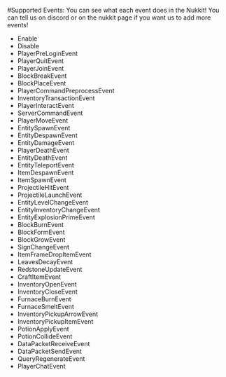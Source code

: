 #Supported Events:
You can see what each event does in the Nukkit!
You can tell us on discord or on the nukkit page if you want us to add more events!

 - Enable
 - Disable
 - PlayerPreLoginEvent
 - PlayerQuitEvent
 - PlayerJoinEvent
 - BlockBreakEvent
 - BlockPlaceEvent
 - PlayerCommandPreprocessEvent
 - InventoryTransactionEvent
 - PlayerInteractEvent
 - ServerCommandEvent
 - PlayerMoveEvent
 - EntitySpawnEvent
 - EntityDespawnEvent
 - EntityDamageEvent
 - PlayerDeathEvent
 - EntityDeathEvent
 - EntityTeleportEvent
 - ItemDespawnEvent
 - ItemSpawnEvent
 - ProjectileHitEvent
 - ProjectileLaunchEvent
 - EntityLevelChangeEvent
 - EntityInventoryChangeEvent
 - EntityExplosionPrimeEvent
 - BlockBurnEvent
 - BlockFormEvent
 - BlockGrowEvent
 - SignChangeEvent
 - ItemFrameDropItemEvent
 - LeavesDecayEvent
 - RedstoneUpdateEvent
 - CraftItemEvent
 - InventoryOpenEvent
 - InventoryCloseEvent
 - FurnaceBurnEvent
 - FurnaceSmeltEvent
 - InventoryPickupArrowEvent
 - InventoryPickupItemEvent
 - PotionApplyEvent
 - PotionCollideEvent
 - DataPacketReceiveEvent
 - DataPacketSendEvent
 - QueryRegenerateEvent
 - PlayerChatEvent
